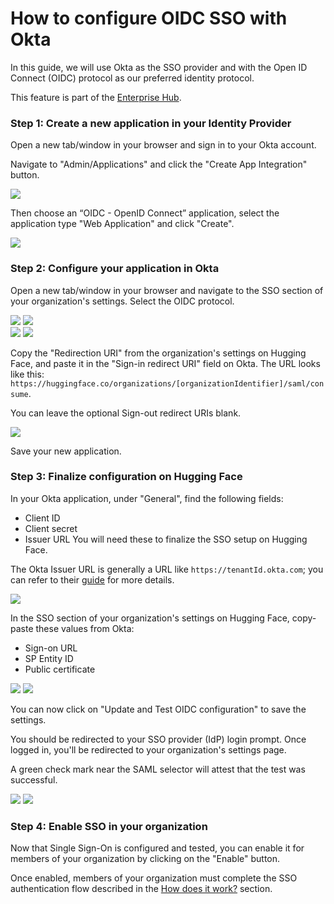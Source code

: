 # How to configure OIDC SSO with Okta

In this guide, we will use Okta as the SSO provider and with the Open ID Connect (OIDC) protocol as our preferred identity protocol. 

<Tip warning={true}>
	This feature is part of the <a href="https://huggingface.co/enterprise" target="_blank">Enterprise Hub</a>.
</Tip>

### Step 1: Create a new application in your Identity Provider

Open a new tab/window in your browser and sign in to your Okta account.

Navigate to "Admin/Applications" and click the "Create App Integration" button.

<div class="flex justify-center">
<img src="https://huggingface.co/datasets/huggingface/documentation-images/resolve/main/hub/sso/sso-okta-guide-1.png"/>
</div>

Then choose an “OIDC - OpenID Connect” application, select the application type "Web Application" and click "Create".

<div class="flex justify-center">
<img src="https://huggingface.co/datasets/huggingface/documentation-images/resolve/main/hub/sso/sso-okta-guide-2.png"/>
</div>

### Step 2: Configure your application in Okta

Open a new tab/window in your browser and navigate to the SSO section of your organization's settings. Select the OIDC protocol.


<div class="flex justify-center">
<img class="block dark:hidden" src="https://huggingface.co/datasets/huggingface/documentation-images/resolve/main/hub/sso/sso-navigation-settings.png"/>
<img class="hidden dark:block" src="https://huggingface.co/datasets/huggingface/documentation-images/resolve/main/hub/sso/sso-navigation-settings-dark.png"/>
</div>

<div class="flex justify-center">
<img class="block dark:hidden" src="https://huggingface.co/datasets/huggingface/documentation-images/resolve/main/hub/sso/sso-settings.png"/>
<img class="hidden dark:block" src="https://huggingface.co/datasets/huggingface/documentation-images/resolve/main/hub/sso/sso-settings-dark.png"/>
</div>

Copy the "Redirection URI" from the organization's settings on Hugging Face, and paste it in the "Sign-in redirect URI" field on Okta.
The URL looks like this: `https://huggingface.co/organizations/[organizationIdentifier]/saml/consume`.

You can leave the optional Sign-out redirect URIs blank.

<div class="flex justify-center">
<img src="https://huggingface.co/datasets/huggingface/documentation-images/resolve/main/hub/sso/sso-okta-guide-3.png"/>
</div>


Save your new application.

### Step 3: Finalize configuration on Hugging Face

In your Okta application, under "General", find the following fields:
- Client ID
- Client secret
- Issuer URL
You will need these to finalize the SSO setup on Hugging Face.


The Okta Issuer URL is generally a URL like `https://tenantId.okta.com`; you can refer to their [guide](https://support.okta.com/help/s/article/What-is-theIssuerlocated-under-the-OpenID-Connect-ID-Token-app-settings-used-for?language=en_US) for more details.


<div class="flex justify-center">
<img src="https://huggingface.co/datasets/huggingface/documentation-images/resolve/main/hub/sso/sso-okta-guide-4.png"/>
</div>


In the SSO section of your organization's settings on Hugging Face, copy-paste these values from Okta:

- Sign-on URL
- SP Entity ID
- Public certificate

<div class="flex justify-center">
<img class="block dark:hidden" src="https://huggingface.co/datasets/huggingface/documentation-images/resolve/main/hub/sso/sso-okta-guide-5.png"/>
<img class="hidden dark:block" src="https://huggingface.co/datasets/huggingface/documentation-images/resolve/main/hub/sso/sso-okta-guide-5-dark.png"/>
</div>

You can now click on "Update and Test OIDC configuration" to save the settings.

You should be redirected to your SSO provider (IdP) login prompt. Once logged in, you'll be redirected to your organization's settings page.

A green check mark near the SAML selector will attest that the test was successful.


<div class="flex justify-center">
<img class="block dark:hidden" src="https://huggingface.co/datasets/huggingface/documentation-images/resolve/main/hub/sso/sso-okta-guide-6.png"/>
<img class="hidden dark:block" src="https://huggingface.co/datasets/huggingface/documentation-images/resolve/main/hub/sso/sso-okta-guide-6-dark.png"/>
</div>

### Step 4: Enable SSO in your organization

Now that Single Sign-On is configured and tested, you can enable it for members of your organization by clicking on the "Enable" button.

Once enabled, members of your organization must complete the SSO authentication flow described in the [How does it work?](./security-sso.md#how-does-it-work) section.
